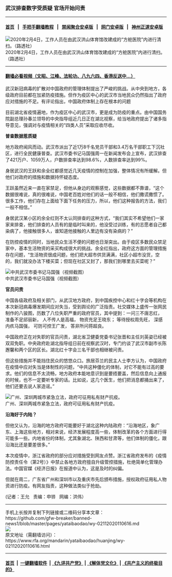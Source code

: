 ### 武汉排查数字受质疑   官场开始问责
------------------------

#### [首页](https://github.com/gfw-breaker/banned-news1/blob/master/README.md) &nbsp;&nbsp;|&nbsp;&nbsp; [手把手翻墙教程](https://github.com/gfw-breaker/guides/wiki) &nbsp;&nbsp;|&nbsp;&nbsp; [禁闻聚合安卓版](https://github.com/gfw-breaker/bn-android) &nbsp;&nbsp;|&nbsp;&nbsp; [网门安卓版](https://github.com/oGate2/oGate) &nbsp;&nbsp;|&nbsp;&nbsp; [神州正道安卓版](https://github.com/SzzdOgate/update) 



<div id="headerimg">
 <img alt="2020年2月4日，工作人员在由武汉洪山体育馆改建成的“方舱医院”内进行清扫。（路透社）" src="https://www.rfa.org/mandarin/yataibaodao/huanjing/wy-02112020110616.html/0211e.jpg/image" title="2020年2月4日，工作人员在由武汉洪山体育馆改建成的“方舱医院”内进行清扫。（路透社）"/>
 <div id="headerimgcontents">
  <div id="headerimgcaption">
   <span>
    2020年2月4日，工作人员在由武汉洪山体育馆改建成的“方舱医院”内进行清扫。（路透社）
   </span>
   <!-- zoomattribute -->
  </div>
  <!-- headerimgcaption -->
 </div>
 <!-- headerimagecontents -->
</div>

<hr/>


#### [翻墙必看视频（文昭、江峰、法轮功、八九六四、香港反送中...）](https://github.com/gfw-breaker/banned-news1/blob/master/pages/link3.md)

<div id="storytext">
 <div>
  <div class="slot_header">
  </div>
 </div>
 <p>
  武汉新冠病毒的扩散对中国政府的管理体制提出了严峻的挑战。从中央到地方，各级政府目前都在加紧防疫措施。但作为疫区中心的武汉市当地民众仍然指出了政府应对措施的不足。有评论指出，中国政府体制上存在根本的问题
 </p>
 <p>
  目前湖北省疫情遍地，作为疫区中心的武汉市，更是成为防疫的重点。由中国国务院副总理孙春兰领导的中央指导组近几日正在湖北视察，给当地政府提出了诸多指导意见，强调对与疫情相关的“四类人员”采取应收尽收。
 </p>
 <p>
 </p>
 <p>
 </p>
 <p>
  <b>
   普查数据惹质疑
  </b>
 </p>
 <p>
  地方政府闻风而动。武汉市派出了近1万8千名党员干部和3.4万名干部职工下沉社区，进行全民健康普查。武汉市委书记马国强周一在新闻发布会上宣布，武汉排查了421万户、1059万人，户数排查率达到98.6%，人数排查率达到99%。
 </p>
 <p>
  身居武汉的王跃和余全红都感觉近几天疫情的控制在加强，整体情况有所缓解。但他们对政府的措施和数据持怀疑态度。
 </p>
 <p>
  王跃虽然近来一直在家禁足，但他从身边的观察感觉，这些数据都不靠谱，“这个数据很难说，真的很难说，中国老百姓对他们的话一般不相信，他们撒谎撒惯了。很多工作，他们存在上面给下面下任务的压力，所以，他们这种报告的方法，我们一般不相信。”
 </p>
 <p>
  身居武汉某小区的余全红则不太认同排查的这种方式，“我们其实不希望他们一家家来排查，他们排查的人员有的是临时叫来的，他没受过训练，有的志愿者自己都染病了，他接触很多人，谁知道他接触的人里边有没有染病的？”
 </p>
 <p>
  在防控疫情的同时，当地民众生活不便的问题也日渐突出。由于疫区多数民众禁足家中，基本生活物资的采买构成很大的挑战。余全红指出，政府这方面的管理措施存在问题，“生活物资很成问题，他们把大超市供货满满，社区小超市没货，空的，我们就没办法下楼买菜；但现在社区又封了，那我们到哪里去买菜呢？”
 </p>
 <p>
  <div class="image-inline captioned" style="width:622px;">
   <div style="width:622px;">
    <img alt="中共武汉市委书记马国强（视频截图）" src="https://www.rfa.org/mandarin/yataibaodao/huanjing/wy-02112020110616.html/0211b.jpg" title="中共武汉市委书记马国强（视频截图）"/>
   </div>
   <div class="image-caption">
    <span style="width:622px;">
     中共武汉市委书记马国强（视频截图）
    </span>
    <span class="copyright">
    </span>
   </div>
  </div>
 </p>
 <p>
  <b>
   官员问责
  </b>
 </p>
 <p>
  中国各级政府及相关部门，从武汉地方政府，到中国疾控中心和红十字会等机构在本次新冠病毒爆发期间应对失当，受到舆论的广泛指责。社交媒体上盛传一张网民制作的八骏图，历数了八位失职严重的政府官员，其中提到：一问三不唐志红， 准备不足邱丽新， 人不传人是高福， 物资充足王晓东； 等待授权周先旺， 深感内疚马国强， 可防可控王广发， 答非所问蒋超良。
 </p>
 <p>
  中国政府正在对失职的官员问责，湖北省卫健委党委书记张晋和主任刘英姿已经被双双免职。中央政府赴湖北指导组日前在视察武汉时，专门约谈了武汉市副市长陈邂馨和两个区的区长。湖北红十字会三名干部也相继被问责。
 </p>
 <p>
  但这些措施并不能挡住民众的悠悠众口。旅居芬兰的民主人士李方认为，中国政府在疫情中应对失当是体制性的问题，“中共这种僵化的体制，对它不能有过高的要求。他们的信息不太流畅，地方政府本能地意识到是要捂要盖，然后信息向上通报的时候，也不一定要听专家的话。比如说，这几个医生，他们把消息都捅出来了，他们还要去说人家造谣。”
 </p>
 <p>
  <div class="image-inline captioned" style="width:622px;">
   <div style="width:622px;">
    <img alt="广州、深圳两城市紧急立法，政府可征用私有财产抗疫。" src="https://www.rfa.org/mandarin/yataibaodao/huanjing/wy-02112020110616.html/0211f.jpg" title="广州、深圳两城市紧急立法，政府可征用私有财产抗疫。"/>
   </div>
   <div class="image-caption">
    <span style="width:622px;">
     广州、深圳两城市紧急立法，政府可征用私有财产抗疫。
    </span>
    <span class="copyright">
    </span>
   </div>
  </div>
 </p>
 <p>
  <b>
   沿海好于内陆？
  </b>
 </p>
 <p>
  但他又认为，沿海的地方政府可能要好于湖北这种内陆政府：“沿海地区，象广东、上海这些地方，相对来说，经济发展程度高一些，体制改革的各个方面进行得可能多一些。内地省份的体制，尤其象湖北、陕西和甘肃等，他们体制的僵化，跟沿海比还是要差很多。”
 </p>
 <p>
  本次疫情中，浙江省政府的部分应对措施受到网友点赞。浙江省政府发布的《疫情防控责任令（第2号）》中禁止各地方政府擅自升级管控措施，杜绝简单化管理办法。中国官媒《经济日报》在报道中认为，这是及时的纠偏。
 </p>
 <p>
  但就在周二，广东省广州和深圳市以及重庆市先后颁布措施，授权政府征用私人物资进行防疫。有网友指责，这种做法类似于抢劫。
 </p>
 <p>
 </p>
 <p>
  (记者：王允   责编：申铧   网编：洪伟）
 </p>
</div>

<hr/>
手机上长按并复制下列链接或二维码分享本文章：<br/>
https://github.com/gfw-breaker/banned-news1/blob/master/pages/yataibaodao/wy-02112020110616.md <br/>
<a href='https://github.com/gfw-breaker/banned-news1/blob/master/pages/yataibaodao/wy-02112020110616.md'><img src='https://github.com/gfw-breaker/banned-news1/blob/master/pages/yataibaodao/wy-02112020110616.md.png'/></a> <br/>
原文地址（需翻墙访问）：https://www.rfa.org/mandarin/yataibaodao/huanjing/wy-02112020110616.html


------------------------
#### [首页](https://github.com/gfw-breaker/banned-news1/blob/master/README.md) &nbsp;|&nbsp; [一键翻墙软件](https://github.com/gfw-breaker/nogfw/blob/master/README.md) &nbsp;| [《九评共产党》](https://github.com/gfw-breaker/9ping.md/blob/master/README.md#九评之一评共产党是什么) | [《解体党文化》](https://github.com/gfw-breaker/jtdwh.md/blob/master/README.md) | [《共产主义的终极目的》](https://github.com/gfw-breaker/gczydzjmd.md/blob/master/README.md)


<img src='http://gfw-breaker.win/banned-news/pages/yataibaodao/wy-02112020110616.md' width='0px' height='0px'/>